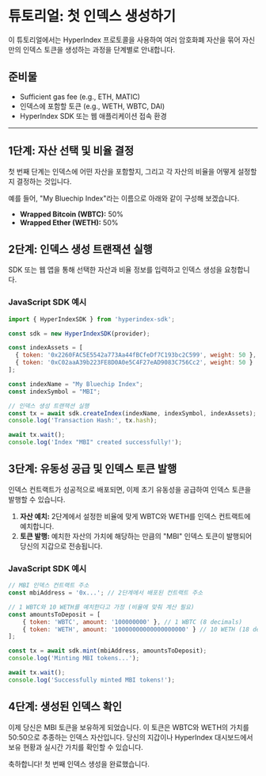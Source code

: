 # 튜토리얼: 첫 인덱스 생성하기

이 튜토리얼에서는 HyperIndex 프로토콜을 사용하여 여러 암호화폐 자산을 묶어 자신만의 인덱스 토큰을 생성하는 과정을 단계별로 안내합니다.

## 준비물

-   Sufficient gas fee (e.g., ETH, MATIC)
-   인덱스에 포함할 토큰 (e.g., WETH, WBTC, DAI)
-   HyperIndex SDK 또는 웹 애플리케이션 접속 환경

---

## 1단계: 자산 선택 및 비율 결정

첫 번째 단계는 인덱스에 어떤 자산을 포함할지, 그리고 각 자산의 비율을 어떻게 설정할지 결정하는 것입니다.

예를 들어, "My Bluechip Index"라는 이름으로 아래와 같이 구성해 보겠습니다.

-   **Wrapped Bitcoin (WBTC):** 50%
-   **Wrapped Ether (WETH):** 50%

## 2단계: 인덱스 생성 트랜잭션 실행

SDK 또는 웹 앱을 통해 선택한 자산과 비율 정보를 입력하고 인덱스 생성을 요청합니다.

### JavaScript SDK 예시

```javascript
import { HyperIndexSDK } from 'hyperindex-sdk';

const sdk = new HyperIndexSDK(provider);

const indexAssets = [
  { token: '0x2260FAC5E5542a773Aa44fBCfeDf7C193bc2C599', weight: 50 }, // WBTC
  { token: '0xC02aaA39b223FE8D0A0e5C4F27eAD9083C756Cc2', weight: 50 }  // WETH
];

const indexName = "My Bluechip Index";
const indexSymbol = "MBI";

// 인덱스 생성 트랜잭션 실행
const tx = await sdk.createIndex(indexName, indexSymbol, indexAssets);
console.log('Transaction Hash:', tx.hash);

await tx.wait();
console.log('Index "MBI" created successfully!');
```

## 3단계: 유동성 공급 및 인덱스 토큰 발행

인덱스 컨트랙트가 성공적으로 배포되면, 이제 초기 유동성을 공급하여 인덱스 토큰을 발행할 수 있습니다.

1.  **자산 예치:** 2단계에서 설정한 비율에 맞게 WBTC와 WETH를 인덱스 컨트랙트에 예치합니다.
2.  **토큰 발행:** 예치한 자산의 가치에 해당하는 만큼의 "MBI" 인덱스 토큰이 발행되어 당신의 지갑으로 전송됩니다.

### JavaScript SDK 예시

```javascript
// MBI 인덱스 컨트랙트 주소
const mbiAddress = '0x...'; // 2단계에서 배포된 컨트랙트 주소

// 1 WBTC와 10 WETH를 예치한다고 가정 (비율에 맞춰 계산 필요)
const amountsToDeposit = [
    { token: 'WBTC', amount: '100000000' }, // 1 WBTC (8 decimals)
    { token: 'WETH', amount: '10000000000000000000' } // 10 WETH (18 decimals)
];

const tx = await sdk.mint(mbiAddress, amountsToDeposit);
console.log('Minting MBI tokens...');

await tx.wait();
console.log('Successfully minted MBI tokens!');
```

## 4단계: 생성된 인덱스 확인

이제 당신은 MBI 토큰을 보유하게 되었습니다. 이 토큰은 WBTC와 WETH의 가치를 50:50으로 추종하는 인덱스 자산입니다. 당신의 지갑이나 HyperIndex 대시보드에서 보유 현황과 실시간 가치를 확인할 수 있습니다.

축하합니다! 첫 번째 인덱스 생성을 완료했습니다.
